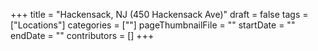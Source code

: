 +++
title = "Hackensack, NJ (450 Hackensack Ave)"
draft = false
tags = ["Locations"]
categories = [""]
pageThumbnailFile = ""
startDate = ""
endDate = ""
contributors = []
+++
